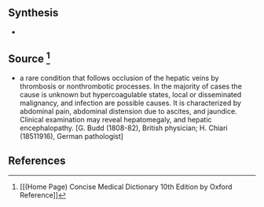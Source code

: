 ## Synthesis
- 
## Source [^1]
- a rare condition that follows occlusion of the hepatic veins by thrombosis or nonthrombotic processes. In the majority of cases the cause is unknown but hypercoagulable states, local or disseminated malignancy, and infection are possible causes. It is characterized by abdominal pain, abdominal distension due to ascites, and jaundice. Clinical examination may reveal hepatomegaly, and hepatic encephalopathy. \[G. Budd (1808-82), British physician; H. Chiari (18511916), German pathologist]
## References

[^1]: [[(Home Page) Concise Medical Dictionary 10th Edition by Oxford Reference]]